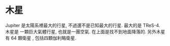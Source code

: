 # 木星

Jupiter 是太陽系裡最大的行星, 不過還不是已知最大的行星. 最大的是 TReS-4. 木星是
一顆巨大氣體行星, 也就是一團空氣. 在上面是找不到地面降落的. 另外木星有 64 顆衛星
, 包括四顆伽利略衛星.
